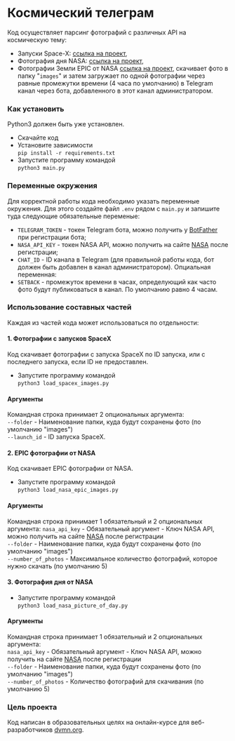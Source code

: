 # Космический телеграм

Код осуществляет парсинг фотографий с различных API на космическую тему:
* Запуски Space-X: [ссылка на проект](https://github.com/r-spacex/SpaceX-API/blob/master/docs/README.md),
* Фотография дня NASA: [ссылка на проект](https://api.nasa.gov/#apod),
* Фотографии Земли EPIC от NASA [ссылка на проект](https://api.nasa.gov/#apod),
скачивает фото в папку "`images`" и затем загружает по одной фотографии через равные промежутки времени (4 часа по умолчанию) в Telegram канал через бота, добавленного в этот канал администратором.

### Как установить

Python3 должен быть уже установлен.
* Скачайте код
* Установите зависимости  
```pip install -r requirements.txt```
* Запустите программу командой  
```python3 main.py```

### Переменные окружения

Для корректной работы кода необходимо указать переменные окружения. Для этого создайте файл `.env` рядом с `main.py` и запишите туда следующие обязательные переменые:
* `TELEGRAM_TOKEN` - токен Telegram бота, можно получить у [BotFather](https://t.me/botfather#:~:text=BotFather%20is%20the%20one%20bot,BotFather%20right%20away.) при регистрации бота;
* `NASA_API_KEY` - токен NASA API, можно получить на сайте [NASA](https://api.nasa.gov/) после регистрации;
* `CHAT_ID` - ID канала в Telegram (для правильной работы кода, бот должен быть добавлен в канал администратором).
Опциальная переменная:
* `SETBACK` - промежуток времени в часах, определующий как часто фото будут публиковаться в канал. По умолчанию равно 4 часам.

### Использование составных частей

Каждая из частей кода может использоваться по отдельности:
#### 1. Фотографии с запусков SpaceX
Код скачивает фотографии с запуска SpaceX по ID запуска, или с последнего запуска, если ID не предоставлен.
* Запустите программу командой  
```python3 load_spacex_images.py```
#### Аргументы
Командная строка принимает 2 опциональных аргумента:  
`--folder` - Наименование папки, куда будут сохранены фото (по умолчанию "images")  
`--launch_id` - ID запуска SpaceX.

#### 2. EPIC фотографии от NASA
Код скачивает EPIC фотографии от NASA.
* Запустите программу командой  
```python3 load_nasa_epic_images.py```
#### Аргументы
Командная строка принимает 1 обязательный и 2 опциональных аргумента:
`nasa_api_key` - Обязательный аргумент - Ключ NASA API, можно получить на сайте [NASA](https://api.nasa.gov/) после регистрации  
`--folder` - Наименование папки, куда будут сохранены фото (по умолчанию "images")  
`--number_of_photos` - Максимальное количество фотографий, которое нужно скачать (по умолчанию 5)

#### 3. Фотография дня от NASA
* Запустите программу командой  
```python3 load_nasa_picture_of_day.py```
#### Аргументы
Командная строка принимает 1 обязательный и 2 опциональных аргумента:  
`nasa_api_key` - Обязательный аргумент - Ключ NASA API, можно получить на сайте [NASA](https://api.nasa.gov/) после регистрации  
`--folder` - Наименование папки, куда будут сохранены фото (по умолчанию "images")  
`--number_of_photos` -  Количество фотографий для скачивания (по умолчанию 5)

### Цель проекта

Код написан в образовательных целях на онлайн-курсе для веб-разработчиков [dvmn.org](https://dvmn.org/).
